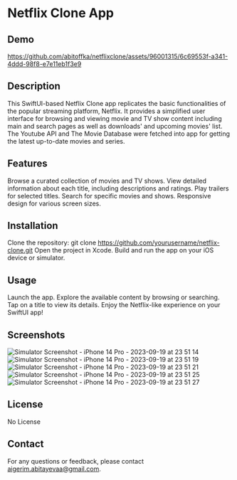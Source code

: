 # Netflix Clone App

## Demo

https://github.com/abitoffka/netflixclone/assets/96001315/6c69553f-a341-4ddd-98f8-e7e11eb1f3e9

## Description

This SwiftUI-based Netflix Clone app replicates the basic functionalities of the popular streaming platform, Netflix. 
It provides a simplified user interface for browsing and viewing movie and TV show content
including main and search pages as well as downloads' and upcoming movies' list. 
The Youtube API and The Movie Database were fetched into app for getting the latest up-to-date movies and series.

## Features

Browse a curated collection of movies and TV shows.
View detailed information about each title, including descriptions and ratings.
Play trailers for selected titles.
Search for specific movies and shows.
Responsive design for various screen sizes.

## Installation

Clone the repository: git clone https://github.com/yourusername/netflix-clone.git
Open the project in Xcode.
Build and run the app on your iOS device or simulator.

## Usage

Launch the app.
Explore the available content by browsing or searching.
Tap on a title to view its details.
Enjoy the Netflix-like experience on your SwiftUI app!

## Screenshots

![Simulator Screenshot - iPhone 14 Pro - 2023-09-19 at 23 51 14](https://github.com/abitoffka/netflixclone/assets/96001315/d159eb3a-4ab0-436e-b269-1cba5abbcab4)
![Simulator Screenshot - iPhone 14 Pro - 2023-09-19 at 23 51 19](https://github.com/abitoffka/netflixclone/assets/96001315/985b7a2d-a8cc-4241-8011-a2876f4b4bf6)
![Simulator Screenshot - iPhone 14 Pro - 2023-09-19 at 23 51 21](https://github.com/abitoffka/netflixclone/assets/96001315/c81819bb-0857-4381-a96a-36c3696d59ca)
![Simulator Screenshot - iPhone 14 Pro - 2023-09-19 at 23 51 25](https://github.com/abitoffka/netflixclone/assets/96001315/e71e1896-6fc9-4245-bfc0-aa4dc13ad7b9)
![Simulator Screenshot - iPhone 14 Pro - 2023-09-19 at 23 51 27](https://github.com/abitoffka/netflixclone/assets/96001315/3a491002-b156-4020-aa39-a686ef3ec918)

## License

No License

## Contact

For any questions or feedback, please contact aigerim.abitayevaa@gmail.com.
